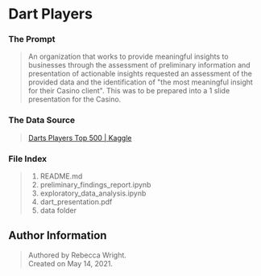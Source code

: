 # Dart Players

### The Prompt
> An organization that works to provide meaningful insights to businesses through the assessment of preliminary information and presentation of actionable insights requested an assessment of the provided data and the identification of "the most meaningful insight for their Casino client". This was to be prepared into a 1 slide presentation for the Casino.

### The Data Source
> [Darts Players Top 500 | Kaggle](https://www.kaggle.com/hbakker/darts-players-top-500)

### File Index
> 1. README.md
> 2. preliminary_findings_report.ipynb
> 3. exploratory_data_analysis.ipynb
> 4. dart_presentation.pdf
> 5. data folder

## Author Information
> Authored by Rebecca Wright.<br>
 Created on May 14, 2021.
